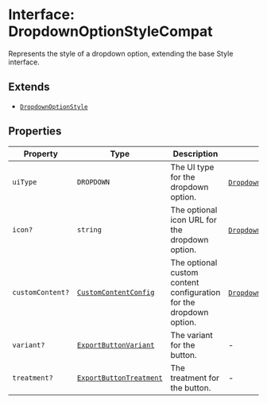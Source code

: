 # Interface: DropdownOptionStyleCompat

Represents the style of a dropdown option, extending the base Style interface.

## Extends

- [`DropdownOptionStyle`](dropdown-option-style/index.md)

## Properties

| Property | Type | Description | Inherited from |
| ------ | ------ | ------ | ------ |
| `uiType` | `DROPDOWN` | The UI type for the dropdown option. | [`DropdownOptionStyle`](dropdown-option-style/index.md).`uiType` |
| `icon?` | `string` | The optional icon URL for the dropdown option. | [`DropdownOptionStyle`](dropdown-option-style/index.md).`icon` |
| `customContent?` | [`CustomContentConfig`](custom-content-config/index.md) | The optional custom content configuration for the dropdown option. | [`DropdownOptionStyle`](dropdown-option-style/index.md).`customContent` |
| `variant?` | [`ExportButtonVariant`](../type-aliases/export-button-variant/index.md) | The variant for the button. | - |
| `treatment?` | [`ExportButtonTreatment`](../type-aliases/export-button-treatment/index.md) | The treatment for the button. | - |
